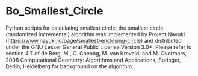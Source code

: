 # Bo_Smallest_Circle
Python scripts for calculating smallest circle; the smallest circle (randomized incremental) algorithm was implemented by Project Nayuki (https://www.nayuki.io/page/smallest-enclosing-circle) and distributed under the GNU Lesser General Public License Version 3.0+. Please refer to section 4.7 of de Berg, M., O. Cheong, M. van Kreveld, and M. Overmars, 2008 Computational Geometry: Algorithms and Applications, Springer, Berlin, Heidelberg for background on the algorithm.
